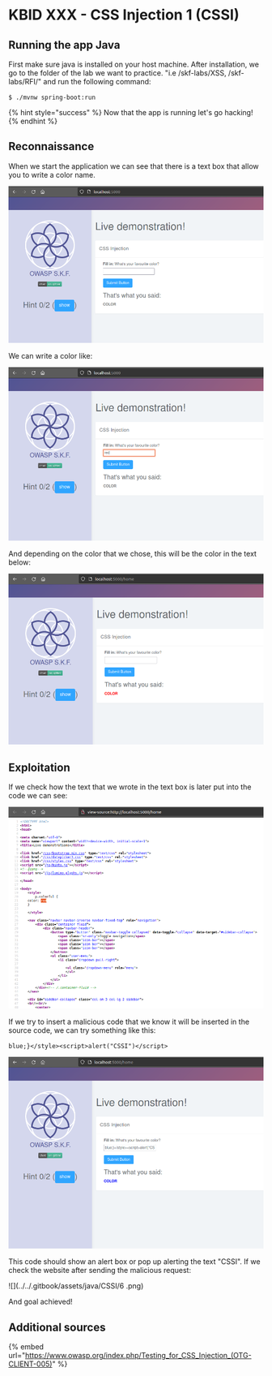# KBID XXX - CSS Injection 1 (CSSI)

## Running the app Java

First make sure java is installed on your host machine.
After installation, we go to the folder of the lab we want to practice.
"i.e /skf-labs/XSS, /skf-labs/RFI/" and run the following command:

```
$ ./mvnw spring-boot:run
```

{% hint style="success" %}
Now that the app is running let's go hacking!
{% endhint %}

## Reconnaissance

When we start the application we can see that there is a text box that allow you to write a color name.

![](../../.gitbook/assets/java/CSSI/1.png)

We can write a color like:

![](../../.gitbook/assets/java/CSSI/2.png)

And depending on the color that we chose, this will be the color in the text below:

![](../../.gitbook/assets/java/CSSI/3.png)

## Exploitation

If we check how the text that we wrote in the text box is later put into the code we can see:

![](../../.gitbook/assets/java/CSSI/4.png)

If we try to insert a malicious code that we know it will be inserted in the source code, we can try something like this:

```text
blue;}</style><script>alert("CSSI")</script>
```

![](../../.gitbook/assets/java/CSSI/5.png)

This code should show an alert box or pop up alerting the text "CSSI".
If we check the website after sending the malicious request:

![](../../.gitbook/assets/java/CSSI/6 .png)

And goal achieved!

## Additional sources

{% embed url="https://www.owasp.org/index.php/Testing_for_CSS_Injection_(OTG-CLIENT-005)" %}
